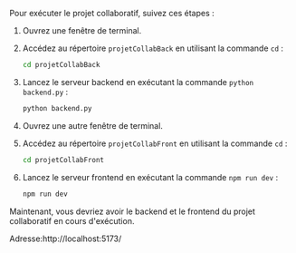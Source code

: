 Pour exécuter le projet collaboratif, suivez ces étapes :

1. Ouvrez une fenêtre de terminal.

2. Accédez au répertoire `projetCollabBack` en utilisant la commande `cd` :
    ```bash
    cd projetCollabBack
    ```

3. Lancez le serveur backend en exécutant la commande `python backend.py` :
    ```bash
    python backend.py
    ```

4. Ouvrez une autre fenêtre de terminal.

5. Accédez au répertoire `projetCollabFront` en utilisant la commande `cd` :
    ```bash
    cd projetCollabFront
    ```

6. Lancez le serveur frontend en exécutant la commande `npm run dev` :
    ```bash
    npm run dev
    ```

Maintenant, vous devriez avoir le backend et le frontend du projet collaboratif en cours d'exécution.

Adresse:http://localhost:5173/
